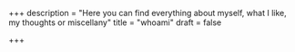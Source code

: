 +++
description = "Here you can find everything about myself, what I like, my thoughts or miscellany"
title = "whoami"
draft = false

+++
